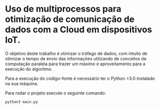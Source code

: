 # Uso de multiprocessos para otimização de comunicação de dados com a Cloud em dispositivos IoT.

O objetivo deste trabalho é otimizar o tráfego de dados, com intuito de otimizar o tempo de envio das informações utilizando de conceitos de computação paralela para trazer um máximo e aproveitamento para a execução do algoritmo.

Para a execução do código-fonte é necessário ter o Python >3.0 instalado na sua máquina.

Para rodar o projeto execute o seguinte comando:

```
python3 main.py
```

